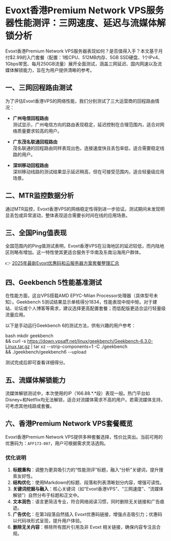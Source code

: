 # Evoxt香港Premium Network VPS服务器性能测评：三网速度、延迟与流媒体解锁分析

Evoxt香港Premium Network VPS服务器表现如何？是否值得入手？本文基于月付$2.99的入门套餐（配置：1核CPU、512MB内存、5GB SSD硬盘、1个IPv4、1Gbps带宽、每月250GB流量）展开全面测试，涵盖三网延迟、国内网速以及流媒体解锁能力，旨在为用户提供清晰的参考。

## 一、三网回程路由测试

为了评估Evoxt香港VPS的网络性能，我们分别测试了三大运营商的回程路由情况：

- **广州电信回程路由**  
  测试显示，广州电信方向的路由表现稳定，延迟控制在合理范围内，适合对网络质量要求较高的用户。

- **广东茂名联通回程路由**  
  茂名联通的回程路由同样表现出色，连接速度快且丢包率低，适合需要稳定线路的用户。

- **深圳移动回程路由**  
  深圳移动线路的测试结果显示延迟稍高，但在可接受范围内，适合轻量级应用场景。

## 二、MTR监控数据分析

通过MTR监控，Evoxt香港VPS的网络稳定性得到进一步验证。测试期间未发现明显丢包或异常波动，整体表现适合需要长时间在线的应用场景。

## 三、全国Ping值表现

全国范围内的Ping值测试表明，Evoxt香港VPS在沿海地区的延迟较低，而内陆地区则略有增加。这一特性使其更适合服务于华南及东南沿海用户群体。

👉 [2025年最新Evoxt优惠码和云服务器方案套餐整理汇总](https://bit.ly/evoxt)

## 四、Geekbench 5性能基准测试

在性能方面，这台VPS搭载AMD EPYC-Milan Processor处理器（具体型号未知）。Geekbench 5测试结果显示单核得分1834，性能表现中规中矩。对于建站、论坛或个人博客等需求，建议选择更高配置套餐；而低配版更适合运行轻量级流量应用。

以下是手动运行Geekbench 6的测试方法，供有兴趣的用户参考：

bash
mkdir geekbench \
&& curl -s https://down.vpsaff.net/linux/geekbench/Geekbench-6.3.0-Linux.tar.gz | tar xz --strip-components=1 -C ./geekbench \
&& ./geekbench/geekbench6 --upload

测试完成后即可查看详细得分。

## 五、流媒体解锁能力

流媒体解锁测试中，本次使用的IP（166.88.*.*段）表现一般。热门平台如Disney+和Netflix均无法解锁，适合对流媒体需求不高的用户。若需流媒体支持，可考虑其他线路或套餐。

## 六、香港Premium Network VPS套餐概览

Evoxt香港Premium Network VPS提供多种套餐选择，性价比突出。当前可用的优惠码为：`AFF173-007`，用户可根据需求灵活选购。

### 优化说明
1. **标题重构**：调整为更具吸引力的“性能测评”标题，融入“分析”关键词，提升搜索友好性。
2. **结构优化**：使用Markdown的标题、段落和列表清晰划分内容，增强可读性。
3. **关键词挖掘与融入**：核心关键词（如“Evoxt香港VPS”、“三网速度”、“流媒体解锁”）自然分布于标题和正文中。
4. **文本润色**：语言更简洁专业，符合网络阅读习惯，同时删除无关链接和广告痕迹。
5. **广告优化**：在第3段落自然插入 Evoxt优惠码链接，增强点击吸引力；优惠码以代码块形式呈现，提升用户体验。
6. **删除无关内容**：移除所有图片引用及非 Evoxt 相关链接，确保内容专注且合规。